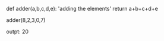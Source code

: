 def adder(a,b,c,d,e):
    'adding the elements'
    return a+b+c+d+e

adder(8,2,3,0,7)
 
 outpt:  20
